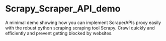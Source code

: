 # Scrapy_Scraper_API_demo
A minimal demo showing how you can implement ScraperAPIs proxy easily with the robust python scraping scraping tool Scrapy. Crawl quickly and efficiently and prevent getting blocked by websites. 
